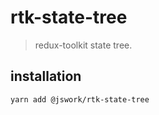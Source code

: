 # rtk-state-tree
> redux-toolkit state tree.

## installation
```shell
yarn add @jswork/rtk-state-tree
```
